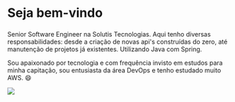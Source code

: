# Seja bem-vindo

###

Senior Software Engineer na Solutis Tecnologias. Aqui tenho diversas responsabilidades: desde a criação de novas api's construídas do zero, até manutenção de projetos já existentes. Utilizando Java com Spring.

Sou apaixonado por tecnologia e com frequência invisto em estudos para minha capitação, sou entusiasta da área DevOps e tenho estudado muito AWS. 😄
<br>

<a href="https://www.linkedin.com/in/matheuspieropan/"><img src="https://img.shields.io/badge/LinkedIn-0077B5?style=for-the-badge&logo=linkedin&logoColor=white"/></a>
